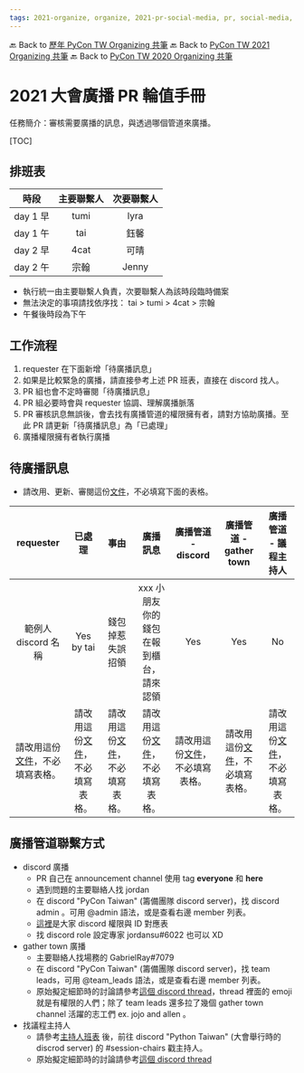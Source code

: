 ```yaml
---
tags: 2021-organize, organize, 2021-pr-social-media, pr, social-media, public relationship
---
```


🔙 Back to [歷年 PyCon TW Organizing 共筆](/ryPr7SFyP/%2FHM5mHCFKQCu7-W5ea8ITcw%3Fview)
🔙 Back to [PyCon TW 2021 Organizing 共筆](/Wb9vQrfJQk-5tPoPR23hwA)
🔙 Back to [PyCon TW 2020 Organizing 共筆](/5u84SOprTUeQYBR57TH49w)


# 2021 大會廣播 PR 輪值手冊
任務簡介：審核需要廣播的訊息，與透過哪個管道來廣播。

[TOC]

## 排班表
| 時段      | 主要聯繫人 | 次要聯繫人 |
|:--------:|:---------:|:---------:|
| day 1 早 |  tumi | lyra |
| day 1 午 | tai | 鈺馨 |
| day 2 早 | 4cat | 可晴 |
| day 2 午 | 宗翰 |  Jenny |

- 執行統一由主要聯繫人負責，次要聯繫人為該時段臨時備案
- 無法決定的事項請找依序找： tai > tumi > 4cat > 宗翰
- 午餐後時段為下午

## 工作流程
1. requester 在下面新增「待廣播訊息」
2. 如果是比較緊急的廣播，請直接參考上述 PR 班表，直接在 discord 找人。
3. PR 組也會不定時審閱「待廣播訊息」
4. PR 組必要時會與 requester 協調、理解廣播脈落
5. PR 審核訊息無誤後，會去找有廣播管道的權限擁有者，請對方協助廣播。至此 PR 請更新「待廣播訊息」為「已處理」
6. 廣播權限擁有者執行廣播

## 待廣播訊息

- 請改用、更新、審閱這份[文件](https://docs.google.com/spreadsheets/d/1En5l2Y0oPquj0UhUVbDVHcqJMXOC1L_dFNL47AxLt-4/edit#gid=0)，不必填寫下面的表格。

| requester      | 已處理 | 事由 | 廣播訊息 | 廣播管道 - discord | 廣播管道 - gather town | 廣播管道 - 議程主持人 |
|:--------:|:---------:|:---------:|:---------:|:---------:|:---------:|:---------:|
| 範例人 discord 名稱 | Yes by tai | 錢包掉惹失誤招領 | xxx 小朋友你的錢包在報到櫃台，請來認領 | Yes | Yes | No |
| 請改用這份[文件](https://docs.google.com/spreadsheets/d/1En5l2Y0oPquj0UhUVbDVHcqJMXOC1L_dFNL47AxLt-4/edit#gid=0)，不必填寫表格。| 請改用這份[文件](https://docs.google.com/spreadsheets/d/1En5l2Y0oPquj0UhUVbDVHcqJMXOC1L_dFNL47AxLt-4/edit#gid=0)，不必填寫表格。| 請改用這份[文件](https://docs.google.com/spreadsheets/d/1En5l2Y0oPquj0UhUVbDVHcqJMXOC1L_dFNL47AxLt-4/edit#gid=0)，不必填寫表格。| 請改用這份[文件](https://docs.google.com/spreadsheets/d/1En5l2Y0oPquj0UhUVbDVHcqJMXOC1L_dFNL47AxLt-4/edit#gid=0)，不必填寫表格。| 請改用這份[文件](https://docs.google.com/spreadsheets/d/1En5l2Y0oPquj0UhUVbDVHcqJMXOC1L_dFNL47AxLt-4/edit#gid=0)，不必填寫表格。| 請改用這份[文件](https://docs.google.com/spreadsheets/d/1En5l2Y0oPquj0UhUVbDVHcqJMXOC1L_dFNL47AxLt-4/edit#gid=0)，不必填寫表格。| 請改用這份[文件](https://docs.google.com/spreadsheets/d/1En5l2Y0oPquj0UhUVbDVHcqJMXOC1L_dFNL47AxLt-4/edit#gid=0)，不必填寫表格。|



## 廣播管道聯繫方式
- discord 廣播
    - PR 自己在  announcement channel 使用 tag **everyone** 和 **here**
    - 遇到問題的主要聯絡人找 jordan
    - 在 discord "PyCon Taiwan" (籌備團隊 discord server)，找 discord admin 。可用 @admin 語法，或是查看右邊 member 列表。
    - [這裡](https://docs.google.com/spreadsheets/d/1mXnJCmNt9nVY4KtuN01HoW2Krso7FK226On89cNnpvk/edit#gid=1593913154)是大家 discord 權限與 ID 對應表
    - 找 discord role 設定專家 jordansu#6022 也可以 XD
- gather town 廣播
    - 主要聯絡人找場務的 GabrielRay#7079
    - 在 discord "PyCon Taiwan" (籌備團隊 discord server)，找 team leads，可用 @team_leads 語法，或是查看右邊 member 列表。
    - 原始擬定細節時的討論請參考[這個 discord thread](https://discord.com/channels/752904426057892052/756724783525134397/889086380192460910)，thread 裡面的 emoji 就是有權限的人們；除了 team leads 還多拉了幾個 gather town channel 活躍的志工們 ex. jojo and allen 。
- 找議程主持人
    - 請參考[主持人班表](https://docs.google.com/spreadsheets/d/1UzFrtZsZ_yyhSVp8q2d3uhBJVdmKZHsQE4m7__02j2Y/edit#gid=0) 後，前往 discord "Python Taiwan" (大會舉行時的 discrod server) 的 #session-chairs 戳主持人。
    - 原始擬定細節時的討論請參考[這個 discord thread](https://discord.com/channels/708115985126653992/845308971463213056/889886974796775424)






